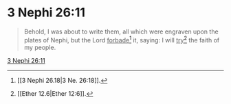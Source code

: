 # 3 Nephi 26:11

> Behold, I was about to write them, all which were engraven upon the plates of Nephi, but the Lord <u>forbade</u>[^a] it, saying: I will <u>try</u>[^b] the faith of my people.

[3 Nephi 26:11](https://www.churchofjesuschrist.org/study/scriptures/bofm/3-ne/26?lang=eng&id=p11#p11)


[^a]: [[3 Nephi 26.18|3 Ne. 26:18]].  
[^b]: [[Ether 12.6|Ether 12:6]].  
